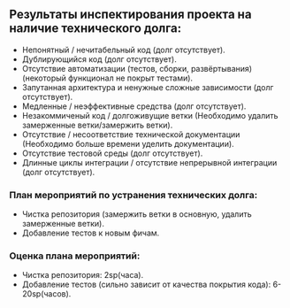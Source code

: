 ## Результаты инспектирования проекта на наличие технического долга:
* Непонятный / нечитабельный код (долг отсутствует).
* Дублирующийся код (долг отсутствует).
* Отсутствие автоматизации (тестов, сборки, развёртывания) (некоторый функционал не покрыт тестами).
* Запутанная архитектура и ненужные сложные зависимости (долг отсутствует).
* Медленные / неэффективные средства (долг отсутствует).
* Незакоммиченый код / долгоживущие ветки (Необходимо удалить замерженные ветки/замержить ветки).
* Отсутствие / несоответствие технической документации (Необходимо больше времени уделить документации).
* Отсутствие тестовой среды (долг отсутствует).
* Длинные циклы интеграции / отсутствие непрерывной интеграции (долг отсутствует).

### План мероприятий по устранения технических долга:
* Чистка репозитория (замержить ветки в основную, удалить замерженные ветки).
* Добавление тестов к новым фичам.

### Оценка плана мероприятий:
* Чистка репозитория: 2sp(часа).
* Добавление тестов (сильно зависит от качества покрытия кода): 6-20sp(часов).


